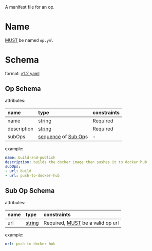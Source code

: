 A manifest file for an op.

# Name

[MUST](index.md#mustmay) be named `op.yml`

# Schema

format: [v1.2 yaml](http://www.yaml.org/spec/1.2/spec.html)

## Op Schema
attributes:

| name | type | constraints |
| :---- | :---- | :--- |
| name | [string](http://yaml.org/type/str.html) | Required |
| description | [string](http://yaml.org/type/str.html) | Required |
| subOps | [sequence](http://yaml.org/type/seq.html) of [Sub Op](#sub-op-schema)s | - |

example:
```YAML
name: build-and-publish
description: builds the docker image then pushes it to docker hub
subOps: 
- url: build
- url: push-to-docker-hub
```

## Sub Op Schema
attributes:

| name | type                                    | constraints                                                  |
|:-----|:----------------------------------------|:-------------------------------------------------------------|
| url  | [string](http://yaml.org/type/str.html) | Required, [MUST](index.md#mustmay) be a valid op url |

example:
```YAML
url: push-to-docker-hub
```


